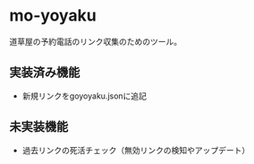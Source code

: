 # mo-yoyaku

道草屋の予約電話のリンク収集のためのツール。

## 実装済み機能

* 新規リンクをgoyoyaku.jsonに追記

## 未実装機能

* 過去リンクの死活チェック（無効リンクの検知やアップデート）